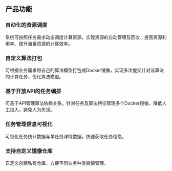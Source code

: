 

## 产品功能

### 自动化的资源调度

系统可按照任务需求动态调度计算资源，实现资源的自动管理及回收；提高资源利用率、提升海量资源的计算效率。

### 自定义算法打包

可根据业务需求将自己的算法模型打包成Docker镜像，实现多次提交针对该算法的计算任务，优化算法模型。

### 基于开放API的任务编排

可基于API管理算法依赖关系。针对任务及算法特征管理多个Docker镜像，降低人工投入，避免人为失误。

### 任务管理信息可视化

可视化任务统计数据与单任务详情数据，快速获取任务信息。

### 支持自定义镜像仓库

自定义创建私有仓库，方便不同业务种类镜像管理。
